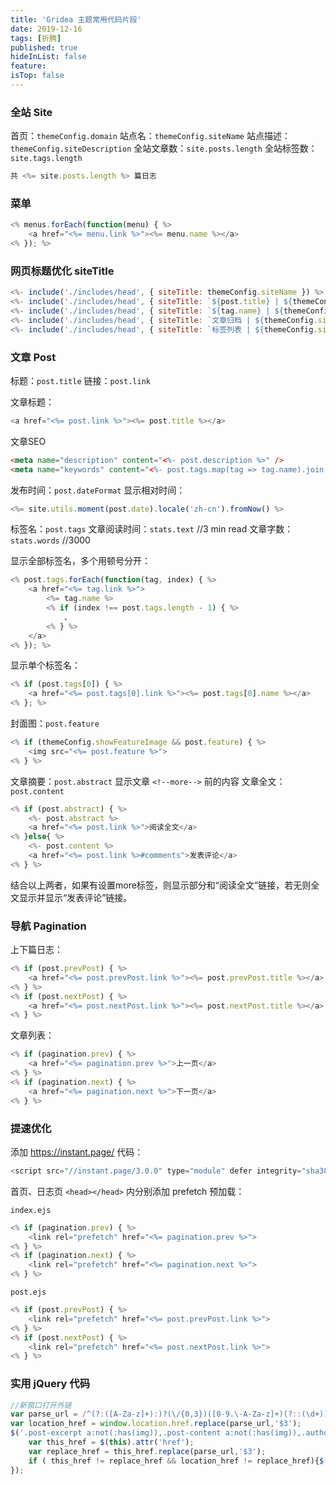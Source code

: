 ```yaml
---
title: 'Gridea 主题常用代码片段'
date: 2019-12-16
tags: [折腾]
published: true
hideInList: false
feature: 
isTop: false
---
```

### 全站 Site

首页：`themeConfig.domain`
站点名：`themeConfig.siteName`
站点描述：`themeConfig.siteDescription`
全站文章数：`site.posts.length`
全站标签数：`site.tags.length`

<!--more-->

```js
共 <%= site.posts.length %> 篇日志
```

### 菜单

```js
<% menus.forEach(function(menu) { %>
    <a href="<%= menu.link %>"><%= menu.name %></a>
<% }); %>
```

### 网页标题优化 siteTitle

```js
<%- include('./includes/head', { siteTitle: themeConfig.siteName }) %>
<%- include('./includes/head', { siteTitle: `${post.title} | ${themeConfig.siteName}` }) %>
<%- include('./includes/head', { siteTitle: `${tag.name} | ${themeConfig.siteName}` }) %>
<%- include('./includes/head', { siteTitle: `文章归档 | ${themeConfig.siteName}` }) %>
<%- include('./includes/head', { siteTitle: `标签列表 | ${themeConfig.siteName}` }) %>
```

### 文章 Post

标题：`post.title`
链接：`post.link`

文章标题：
```js
<a href="<%= post.link %>"><%= post.title %></a>
```

文章SEO

```html
<meta name="description" content="<%- post.description %>" />
<meta name="keywords" content="<%- post.tags.map(tag => tag.name).join(',') %>" />
```

发布时间：`post.dateFormat`
显示相对时间：

```js
<%= site.utils.moment(post.date).locale('zh-cn').fromNow() %>
```

标签名：`post.tags`
文章阅读时间：`stats.text` //3 min read
文章字数：`stats.words` //3000

显示全部标签名，多个用顿号分开：
```js
<% post.tags.forEach(function(tag, index) { %>
    <a href="<%= tag.link %>">
        <%= tag.name %>
        <% if (index !== post.tags.length - 1) { %>
            、
        <% } %>
    </a>
<% }); %>
```

显示单个标签名：
```js
<% if (post.tags[0]) { %>
    <a href="<%= post.tags[0].link %>"><%= post.tags[0].name %></a>
<% }; %>
```

封面图：`post.feature`
```js
<% if (themeConfig.showFeatureImage && post.feature) { %>
    <img src="<%= post.feature %>">
<% } %>
```

文章摘要：`post.abstract` 显示文章 `<!--more-->` 前的内容
文章全文：`post.content`

```js
<% if (post.abstract) { %>
    <%- post.abstract %>
    <a href="<%= post.link %>">阅读全文</a>
<% }else{ %>
    <%- post.content %>
    <a href="<%= post.link %>#comments">发表评论</a>
<% } %>
```
结合以上两者，如果有设置more标签，则显示部分和“阅读全文”链接，若无则全文显示并显示“发表评论”链接。

### 导航 Pagination

上下篇日志：
```js
<% if (post.prevPost) { %>
    <a href="<%= post.prevPost.link %>"><%= post.prevPost.title %></a>
<% } %>
<% if (post.nextPost) { %>
    <a href="<%= post.nextPost.link %>"><%= post.nextPost.title %></a>
<% } %>
```

文章列表：
```js
<% if (pagination.prev) { %>
    <a href="<%= pagination.prev %>">上一页</a>
<% } %>
<% if (pagination.next) { %>
    <a href="<%= pagination.next %>">下一页</a>
<% } %>
```

### 提速优化

添加 <https://instant.page/> 代码：

```js
<script src="//instant.page/3.0.0" type="module" defer integrity="sha384-OeDn4XE77tdHo8pGtE1apMPmAipjoxUQ++eeJa6EtJCfHlvijigWiJpD7VDPWXV1"></script>
```

首页、日志页 `<head></head>` 内分别添加 prefetch 预加载：

`index.ejs`
```js
<% if (pagination.prev) { %>
    <link rel="prefetch" href="<%= pagination.prev %>">
<% } %>
<% if (pagination.next) { %>
    <link rel="prefetch" href="<%= pagination.next %>">
<% } %>
```

`post.ejs`
```js
<% if (post.prevPost) { %>
    <link rel="prefetch" href="<%= post.prevPost.link %>">
<% } %>
<% if (post.nextPost) { %>
    <link rel="prefetch" href="<%= post.nextPost.link %>">
<% } %>
```

### 实用 jQuery 代码

```js
//新窗口打开外链
var parse_url = /^(?:([A-Za-z]+):)?(\/{0,3})([0-9.\-A-Za-z]+)(?::(\d+))?(?:\/([^?#]*))?(?:\?([^#]*))?(?:#(.*))?$/;
var location_href = window.location.href.replace(parse_url,'$3');
$('.post-excerpt a:not(:has(img)),.post-content a:not(:has(img)),.author-name a').hover(function() {
    var this_href = $(this).attr('href');
    var replace_href = this_href.replace(parse_url,'$3');
    if ( this_href != replace_href && location_href != replace_href){$(this).attr('target','_blank');}
});
```





